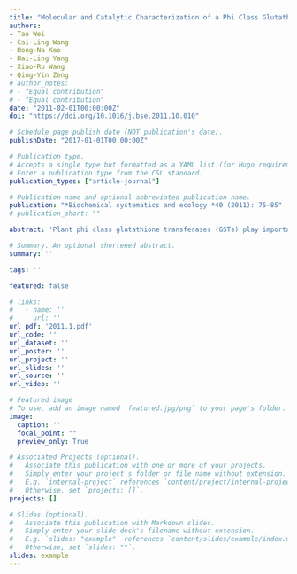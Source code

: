 ```yaml
---
title: "Molecular and Catalytic Characterization of a Phi Class Glutathione Transferase from Cathaya Argyrophylla"
authors:
- Tao Wei
- Cai-Ling Wang
- Hong-Na Kao
- Hai-Ling Yang
- Xiao-Ru Wang
- Qing-Yin Zeng
# author_notes:
# - "Equal contribution"
# - "Equal contribution"
date: "2011-02-01T00:00:00Z"
doi: "https://doi.org/10.1016/j.bse.2011.10.010" 

# Schedule page publish date (NOT publication's date).
publishDate: "2017-01-01T00:00:00Z"

# Publication type.
# Accepts a single type but formatted as a YAML list (for Hugo requirements).
# Enter a publication type from the CSL standard.
publication_types: ["article-journal"]

# Publication name and optional abbreviated publication name.
publication: "*Biochemical systematics and ecology *40 (2011): 75-85"
# publication_short: ""

abstract: 'Plant phi class glutathione transferases (GSTs) play important roles in stress tolerance and detoxification metabolism. This study reports the cloning, expression and biochemical characteristics of a phi GST gene (CaGSTF) from the endemic and endangered conifer Cathaya argyrophylla. The recombinant CaGSTF showed GSH-conjugating activity towards the substrate NBD-Cl and CDNB. Kinetic analysis revealed low catalytic efficiency with a kcat/KmGSH value of 9.82 mM−1S−1. The CaGSTF proved to be a thermolabile enzyme, at 40 °C the enzyme’s activity was nearly abolished. Site-directed mutagenesis revealed that Ser12, Lys42, Ile55, Glu67 and Ser68 of CaGSTF are critical components of glutathione-binding sites that contribute to the enzyme’s catalytic activity. Compared to other plant phi GSTs and conifer tau GSTs, CaGSTF showed a narrow substrate spectrum, low catalytic efficiency and thermolability. These atypical properties suggest the enzyme may have a limited functional role in the organism’s adaptation to environmental stresses in the subtropical regions.'

# Summary. An optional shortened abstract.
summary: ''

tags: ''

featured: false

# links:
#   - name: ''
#     url: ''
url_pdf: '2011.1.pdf'
url_code: ''
url_dataset: ''
url_poster: ''
url_project: ''
url_slides: ''
url_source: ''
url_video: ''

# Featured image
# To use, add an image named `featured.jpg/png` to your page's folder. 
image:
  caption: ''
  focal_point: ""
  preview_only: True

# Associated Projects (optional).
#   Associate this publication with one or more of your projects.
#   Simply enter your project's folder or file name without extension.
#   E.g. `internal-project` references `content/project/internal-project/index.md`.
#   Otherwise, set `projects: []`.
projects: []

# Slides (optional).
#   Associate this publication with Markdown slides.
#   Simply enter your slide deck's filename without extension.
#   E.g. `slides: "example"` references `content/slides/example/index.md`.
#   Otherwise, set `slides: ""`.
slides: example
---
```



